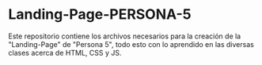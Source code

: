 # Landing-Page-PERSONA-5
Este repositorio contiene los archivos necesarios para la creación de la "Landing-Page" de "Persona 5", todo esto con lo aprendido en las diversas clases acerca de HTML, CSS y JS.
